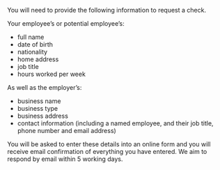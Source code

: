 You will need to provide the following information to request a check.

Your employee’s or potential employee’s:

  - full name
  - date of birth
  - nationality
  - home address
  - job title
  - hours worked per week

As well as the employer’s:

  - business name
  - business type
  - business address
  - contact information (including a named employee, and their job title, phone number and email address)

You will be asked to enter these details into an online form and you will receive email confirmation of everything you have entered. We aim to respond by email within 5 working days.
